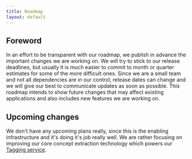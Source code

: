 ```yaml
---
title: Roadmap
layout: default
---
```

## Foreword

In an effort to be transparent with our roadmap, we publish in advance the important changes we are working on. We will try to stick to our release deadlines, but usually it is much easier to commit to month or quarter estimates for some of the more difficult ones. Since we are a small team and not all dependencies are in our control, release dates can change and we will give our best to communicate updates as soon as possible. This roadmap intends to show future changes that may affect existing applications and also includes new features we are working on.

## Upcoming changes

We don't have any upcoming plans really, since this is the enabling infrastructure and it's doing it's job really well. We are rather focusing on improving our
core concept extraction technology which powers our [Tagging service](http://tag.ontotext.com/).
